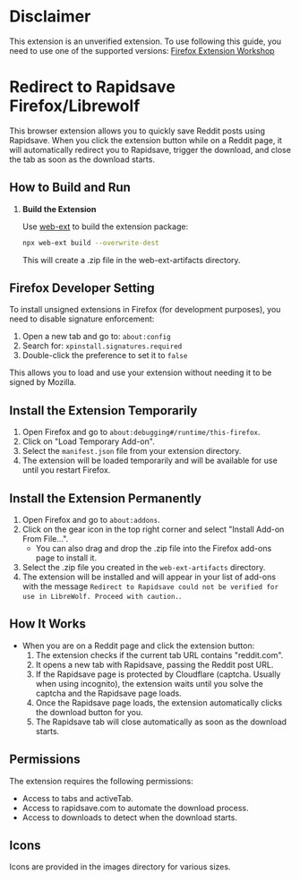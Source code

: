 # Disclaimer
This extension is an unverified extension. To use following this guide, you need to use one of the supported versions:
[Firefox Extension Workshop](https://extensionworkshop.com/documentation/publish/signing-and-distribution-overview/#signing-your-addons)

# Redirect to Rapidsave Firefox/Librewolf

This browser extension allows you to quickly save Reddit posts using Rapidsave. When you click the extension button while on a Reddit page, it will automatically redirect you to Rapidsave, trigger the download, and close the tab as soon as the download starts.

## How to Build and Run

1. **Build the Extension**

   Use [web-ext](https://github.com/mozilla/web-ext) to build the extension package:

   ```sh
   npx web-ext build --overwrite-dest
   ```

   This will create a .zip file in the web-ext-artifacts directory.

## Firefox Developer Setting

To install unsigned extensions in Firefox (for development purposes), you need to disable signature enforcement:

1. Open a new tab and go to: `about:config`
2. Search for: `xpinstall.signatures.required`
3. Double-click the preference to set it to `false`

This allows you to load and use your extension without needing it to be signed by Mozilla.

## Install the Extension Temporarily
1. Open Firefox and go to `about:debugging#/runtime/this-firefox`.
2. Click on "Load Temporary Add-on".
3. Select the `manifest.json` file from your extension directory.
4. The extension will be loaded temporarily and will be available for use until you restart Firefox.

## Install the Extension Permanently
1. Open Firefox and go to `about:addons`.
2. Click on the gear icon in the top right corner and select "Install Add-on From File...".
    - You can also drag and drop the .zip file into the Firefox add-ons page to install it.
3. Select the .zip file you created in the `web-ext-artifacts` directory.
4. The extension will be installed and will appear in your list of add-ons with the message ``Redirect to Rapidsave could not be verified for use in LibreWolf. Proceed with caution.``.

## How It Works

- When you are on a Reddit page and click the extension button:
  1. The extension checks if the current tab URL contains "reddit.com".
  2. It opens a new tab with Rapidsave, passing the Reddit post URL.
  3. If the Rapidsave page is protected by Cloudflare (captcha. Usually when using incognito), the extension waits until you solve the captcha and the Rapidsave page loads.
  4. Once the Rapidsave page loads, the extension automatically clicks the download button for you.
  5. The Rapidsave tab will close automatically as soon as the download starts.

## Permissions

The extension requires the following permissions:

- Access to tabs and activeTab.
- Access to rapidsave.com to automate the download process.
- Access to downloads to detect when the download starts.

## Icons

Icons are provided in the images directory for various sizes.